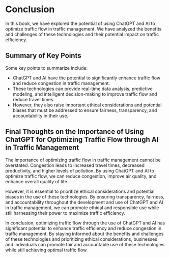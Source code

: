Conclusion
==========

In this book, we have explored the potential of using ChatGPT and AI to optimize traffic flow in traffic management. We have analyzed the benefits and challenges of these technologies and their potential impact on traffic efficiency.

Summary of Key Points
---------------------

Some key points to summarize include:

* ChatGPT and AI have the potential to significantly enhance traffic flow and reduce congestion in traffic management.
* These technologies can provide real-time data analysis, predictive modeling, and intelligent decision-making to improve traffic flow and reduce travel times.
* However, they also raise important ethical considerations and potential biases that must be addressed to ensure fairness, transparency, and accountability in their use.

Final Thoughts on the Importance of Using ChatGPT for Optimizing Traffic Flow through AI in Traffic Management
--------------------------------------------------------------------------------------------------------------

The importance of optimizing traffic flow in traffic management cannot be overstated. Congestion leads to increased travel times, decreased productivity, and higher levels of pollution. By using ChatGPT and AI to optimize traffic flow, we can reduce congestion, improve air quality, and enhance overall quality of life.

However, it is essential to prioritize ethical considerations and potential biases in the use of these technologies. By ensuring transparency, fairness, and accountability throughout the development and use of ChatGPT and AI in traffic management, we can promote ethical and responsible use while still harnessing their power to maximize traffic efficiency.

In conclusion, optimizing traffic flow through the use of ChatGPT and AI has significant potential to enhance traffic efficiency and reduce congestion in traffic management. By staying informed about the benefits and challenges of these technologies and prioritizing ethical considerations, businesses and individuals can promote fair and accountable use of these technologies while still achieving optimal traffic flow.
